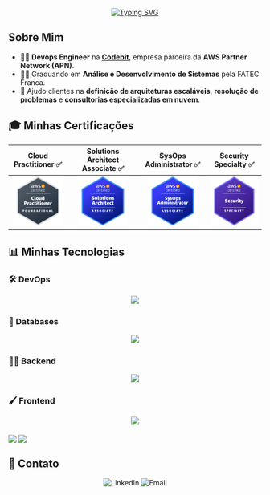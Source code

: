 <link rel="stylesheet" type='text/css' href="https://cdn.jsdelivr.net/gh/devicons/devicon@latest/devicon.min.css" />

<p align="center">
  <a href="https://git.io/typing-svg">
    <img src="https://readme-typing-svg.demolab.com?font=Fira+Code&weight=500&size=40&pause=1000&color=00a600&center=true&width=850&height=100&lines=Ol%C3%A1%2C+eu+sou+o+Jo%C3%A3o+Victor!;Obrigado+pela+visita!+%3A%29" alt="Typing SVG" />
  </a>
</p>

## Sobre Mim

- 👨‍💻 **Devops Engineer** na **[Codebit](https://www.codebit.com.br/)**, empresa parceira da **AWS Partner Network (APN)**.
- 👨‍🎓 Graduando em **Análise e Desenvolvimento de Sistemas** pela FATEC Franca.
- 💬 Ajudo clientes na **definição de arquiteturas escaláveis**, **resolução de problemas** e **consultorias especializadas em nuvem**.


## 🎓 Minhas Certificações

| Cloud Practitioner ✅                                      | Solutions Architect Associate ✅                            |  SysOps Administrator ✅                                |  Security Specialty ✅                                  |
| :-----------------------------------------------------: | :----------------------------------------------------: | :-------------------------------------------------: | :----------------------------------------------------: |
| <img src="./AWS-CLF.png" style="height:100px; width:100px" /><br/>  | <img src="./AWS-SAA.png" style="height:100px; width:100px" /><br/> | <img src="./AWS-SOA.png" style="height:100px; width:100px" /><br/> |  <img src="./AWS-SCS.png" style="height:100px; width:100px" /><br/>  |

## 📊 Minhas Tecnologias

### 🛠️ DevOps
<p align="center">
  <img src="https://skillicons.dev/icons?i=aws,docker,kubernetes,terraform,jenkins,githubactions,bash,linux,nginx" />
</p>

### 💾 Databases
<p align="center">
  <img src="https://skillicons.dev/icons?i=mysql,postgresql,mongodb,sqlite" />
</p>

### 👨‍💻 Backend
<p align="center">
  <img src="https://skillicons.dev/icons?i=nodejs,nestjs,typescript,python,java" />
</p>

### 🖌️ Frontend
<p align="center">
  <img src="https://skillicons.dev/icons?i=nextjs,react,html,css,javascript,tailwind,bootstrap"/>
</p>

<div align="center>
  <a href="https://github.com/anuraghazra/github-readme-stats">
    <img height=200 align="center" src="https://github-readme-stats.vercel.app/api?username=JoaoVictorCRP&theme=tokyonight" />
  </a>
  
  <a href="https://github.com/anuraghazra/convoychat">
    <img height=200 align="center" src="https://github-readme-stats.vercel.app/api/top-langs?username=JoaoVictorCRP&layout=donut&langs_count=5&size_weight=0.5&count_weight=0.5&exclude_repo=estrutura-de-dados-alexandre&hide=CMake,C%2B%2B,HTML,CSS&theme=tokyonight" />
  </a>
</div>

## 📢 Contato

<p align="center">
  <a href="https://www.linkedin.com/in/jo%C3%A3o-victor-carrijo-pereira-651074266/" style="text-decoration: none;">
    <img alt="LinkedIn" title="Se conecte comigo no linkedin" src="https://custom-icon-badges.demolab.com/badge/LinkedIn-blue?style=for-the-badge&logo=linkedin_icon-5&logoColor=white" style="height: 30px;"/></a>
  
  <a href="mailto:joao@carrijo.dev.br" style="text-decoration: none;">
    <img alt="Email" title="Me mande um e-mail" src="https://custom-icon-badges.demolab.com/badge/Email-white.svg?style=for-the-badge&logo=mail&logoColor=black&logoSource=feather" style="height: 30px;"/></a>
</p>
